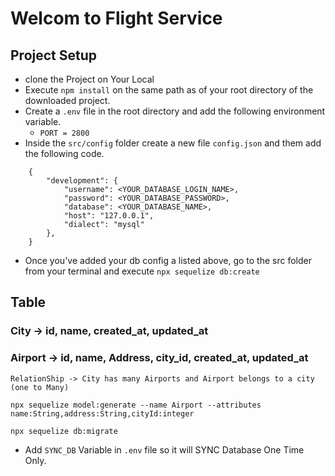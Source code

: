 # Welcom to Flight Service

## Project Setup
 - clone the Project on Your Local
 - Execute `npm install` on the same path as of your root directory of the downloaded project.
 - Create a `.env` file in the root directory and add the following environment variable.
    - `PORT = 2800`
 - Inside the `src/config` folder create a new file `config.json` and them add the following code.

```
    {
        "development": {
            "username": <YOUR_DATABASE_LOGIN_NAME>,
            "password": <YOUR_DATABASE_PASSWORD>,
            "database": <YOUR_DATABASE_NAME>,
            "host": "127.0.0.1",
            "dialect": "mysql"
        },
    }
```
 - Once you've added your db config a listed above, go to the src folder from your terminal and execute `npx sequelize db:create`

 ## Table

 ### City -> id, name, created_at, updated_at
 ### Airport -> id, name, Address, city_id, created_at, updated_at
    RelationShip -> City has many Airports and Airport belongs to a city (one to Many)

 `npx sequelize model:generate --name Airport --attributes name:String,address:String,cityId:integer`

 `npx sequelize db:migrate`

 - Add `SYNC_DB` Variable in `.env` file so it will SYNC Database One Time Only.
 